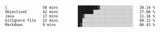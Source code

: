<!--START_SECTION:waka-->
```text
C                58 mins         █████████▓░░░░░░░░░░░░░░░   38.14 % 
ObjectiveC       42 mins         ███████░░░░░░░░░░░░░░░░░░   27.86 % 
Java             17 mins         ██▓░░░░░░░░░░░░░░░░░░░░░░   11.16 % 
GitIgnore file   12 mins         ██░░░░░░░░░░░░░░░░░░░░░░░   08.12 % 
Markdown         9 mins          █▓░░░░░░░░░░░░░░░░░░░░░░░   06.43 % 
```
<!--END_SECTION:waka-->
